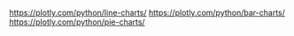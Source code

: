 https://plotly.com/python/line-charts/
https://plotly.com/python/bar-charts/
https://plotly.com/python/pie-charts/
